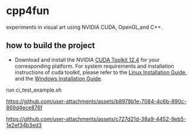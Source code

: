 # cpp4fun
experiments in visual art using NVIDIA CUDA, OpenGL,and C++. 

## how to build the project
* Download and install the NVIDIA [CUDA Toolkit 12.4](https://developer.nvidia.com/cuda-downloads) for your corresponding platform. For system requirements and installation instructions of cuda toolkit, please refer to the [Linux Installation Guide](http://docs.nvidia.com/cuda/cuda-installation-guide-linux/), and the [Windows Installation Guide](http://docs.nvidia.com/cuda/cuda-installation-guide-microsoft-windows/index.html).


run ci_test_example.sh


https://github.com/user-attachments/assets/b8978b1e-7084-4c6b-890c-869d4ece876f


https://github.com/user-attachments/assets/c727d21d-38a9-4452-9eb5-1e2ef34b3ed3


